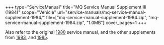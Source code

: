 +++
type="ServiceManual"
title="MQ Service Manual Supplement III (1984)"
scope="Vehicle"
url="service-manuals/mq-service-manual-supplement-1984/"
file=["mq-service-manual-supplement-1984.zip", "mq-service-manual-supplement-1984.zip", "1.0MB"]
cover_pages=1
+++

Also refer to the original [1980](/service-manuals/mq-service-manual-1980/) service manual, and the other supplements from [1983](/service-manuals/mq-service-manual-supplement-1983/), and [1985](/service-manuals/mq-service-manual-supplement-1985/).
